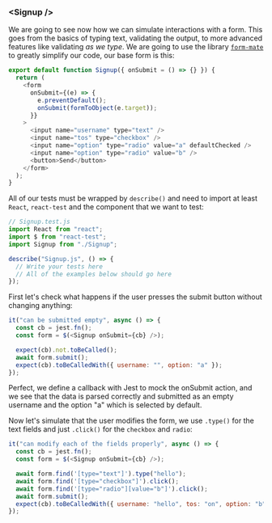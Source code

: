 ### \<Signup /\>

We are going to see now how we can simulate interactions with a form. This goes from the basics of typing text, validating the output, to more advanced features like validating _as we type_. We are going to use the library [`form-mate`](https://form-mate.dev/) to greatly simplify our code, our base form is this:

```js
export default function Signup({ onSubmit = () => {} }) {
  return (
    <form
      onSubmit={(e) => {
        e.preventDefault();
        onSubmit(formToObject(e.target));
      }}
    >
      <input name="username" type="text" />
      <input name="tos" type="checkbox" />
      <input name="option" type="radio" value="a" defaultChecked />
      <input name="option" type="radio" value="b" />
      <button>Send</button>
    </form>
  );
}
```

All of our tests must be wrapped by `describe()` and need to import at least `React`, `react-test` and the component that we want to test:

```js
// Signup.test.js
import React from "react";
import $ from "react-test";
import Signup from "./Signup";

describe("Signup.js", () => {
  // Write your tests here
  // All of the examples below should go here
});
```

First let's check what happens if the user presses the submit button without changing anything:

```js
it("can be submitted empty", async () => {
  const cb = jest.fn();
  const form = $(<Signup onSubmit={cb} />);

  expect(cb).not.toBeCalled();
  await form.submit();
  expect(cb).toBeCalledWith({ username: "", option: "a" });
});
```

Perfect, we define a callback with Jest to mock the onSubmit action, and we see that the data is parsed correctly and submitted as an empty username and the option "a" which is selected by default.

Now let's simulate that the user modifies the form, we use `.type()` for the text fields and just `.click()` for the `checkbox` and `radio`:

```js
it("can modify each of the fields properly", async () => {
  const cb = jest.fn();
  const form = $(<Signup onSubmit={cb} />);

  await form.find('[type="text"]').type("hello");
  await form.find('[type="checkbox"]').click();
  await form.find('[type="radio"][value="b"]').click();
  await form.submit();
  expect(cb).toBeCalledWith({ username: "hello", tos: "on", option: "b" });
});
```
